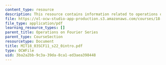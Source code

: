 ```yaml
---
content_type: resource
description: This resource contains information related to operations on fourier series.
file: https://ol-ocw-studio-app-production.s3.amazonaws.com/courses/18-03sc-differential-equations-fall-2011/3ba2a2bb9c3a39da8ca1ed3aea398448_MIT18_03SCF11_s22_0intro.pdf
file_type: application/pdf
learning_resource_types: []
parent_title: Operations on Fourier Series
parent_type: CourseSection
resourcetype: Document
title: MIT18_03SCF11_s22_0intro.pdf
type: OCWFile
uid: 3ba2a2bb-9c3a-39da-8ca1-ed3aea398448
---
```


